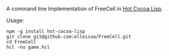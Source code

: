 A command line Implementation of FreeCell in [Hot Cocoa Lisp](https://github.com/olleicua/hcl).

Usage:

    npm -g install hot-cocoa-lisp
    git clone git@github.com:olleicua/FreeCell.git
    cd FreeCell
    hcl -nu game.hcl
